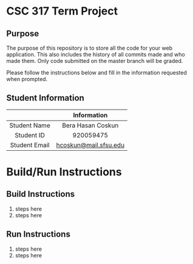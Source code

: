 # CSC 317 Term Project

## Purpose

The purpose of this repository is to store all the code for your web application. This also includes the history of all commits made and who made them. Only code submitted on the master branch will be graded.

Please follow the instructions below and fill in the information requested when prompted.

## Student Information

|               | Information           |
|:-------------:|:---------------------:|
| Student Name  | Bera Hasan Coskun     |
| Student ID    | 920059475             |
| Student Email | hcoskun@mail.sfsu.edu |



# Build/Run Instructions

## Build Instructions
1. steps here
2. steps here

## Run Instructions
1. steps here
2. steps here
